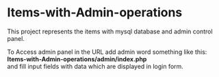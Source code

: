 # Items-with-Admin-operations

This project represents the items with mysql database and admin control panel.

To Access admin panel in the URL add admin word something like this:<br>
<b>Items-with-Admin-operations/admin/index.php</b><br>
and fill input fields with data which are displayed in login form.
